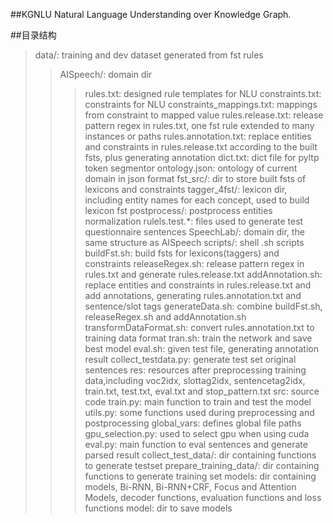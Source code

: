 ##KGNLU
Natural Language Understanding over Knowledge Graph.

##目录结构
> data/: training and dev dataset generated from fst rules
>> AISpeech/: domain dir
>>> rules.txt: designed rule templates for NLU
>>> constraints.txt: constraints for NLU
>>> constraints_mappings.txt: mappings from constraint to mapped value
>>> rules.release.txt: release pattern regex in rules.txt, one fst rule extended to many instances or paths
>>> rules.annotation.txt: replace entities and constraints in rules.release.txt according to the built fsts, plus generating annotation
>>> dict.txt: dict file for pyltp token segmentor
>>> ontology.json: ontology of current domain in json format
>>> fst_src/: dir to store built fsts of lexicons and constraints
>>> tagger_4fst/: lexicon dir, including entity names for each concept, used to build lexicon fst
>>> postprocess/: postprocess entities normalization
>>> rulels.test.*: files used to generate test questionnaire sentences
>> SpeechLab/: domain dir, the same structure as AISpeech
> scripts/: shell .sh scripts
>> buildFst.sh: build fsts for lexicons(taggers) and constraints
>> releaseRegex.sh: release pattern regex in rules.txt and generate rules.release.txt
>> addAnnotation.sh: replace entities and constraints in rules.release.txt and add annotations, generating rules.annotation.txt and sentence/slot tags
>> generateData.sh: combine buildFst.sh, releaseRegex.sh and addAnnotation.sh
>> transformDataFormat.sh: convert rules.annotation.txt to training data format
>> tran.sh: train the network and save best model
>> eval.sh: given test file, generating annotation result
>> collect_testdata.py: generate test set original sentences
> res: resources after preprocessing training data,including voc2idx, slottag2idx, sentencetag2idx, train.txt, test.txt, eval.txt and stop_pattern.txt
> src: source code
>> train.py: main function to train and test the model
>> utils.py: some functions used during preprocessing and postprocessing
>> global_vars: defines global file paths
>> gpu_selection.py: used to select gpu when using cuda
>> eval.py: main function to eval sentences and generate parsed result
>> collect_test_data/: dir containing functions to generate testset
>> prepare_training_data/: dir containing functions to generate training set
>> models: dir containing models, Bi-RNN, Bi-RNN+CRF, Focus and Attention Models, decoder functions, evaluation functions and loss functions
> model: dir to save models

##
